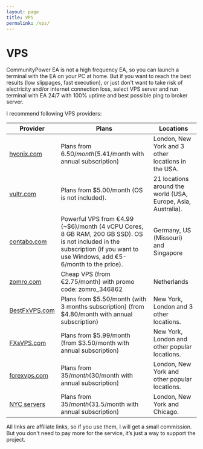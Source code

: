 ```yaml
---
layout: page
title: VPS
permalink: /vps/
---
```


# VPS

CommunityPower EA is not a high frequency EA, so you can launch a terminal with the EA on your PC at home. But if you want to reach the best results (low slippages, fast execution), or just don't want to take risk of electricity and/or internet connection loss, select VPS server and run terminal with EA 24/7 with 100% uptime and best possible ping to broker server.

I recommend following VPS providers:

| Provider | Plans | Locations |
| --- | --- | --- |
| [hyonix.com](https://my.hyonix.com/aff.php?aff=239) | Plans from $6.50/month ($5.41/month with annual subscription) | London, New York and 3 other locations in the USA. |
| [vultr.com](https://www.vultr.com/?ref=9029368) | Plans from $5.00/month (OS is not included). | 21 locations around the world (USA, Europe, Asia, Australia). |
| [contabo.com](https://www.tkqlhce.com/click-100309833-12454728) | Powerful VPS from €4.99 (~$6)/month (4 vCPU Cores, 8 GB RAM, 200 GB SSD). OS is not included in the subscription (if you want to use Windows, add €5-6/month to the price). | Germany, US (Missouri) and Singapore |
| [zomro.com](https://zomro.com/?from=346862) | Cheap VPS (from €2.75/month) with promo code: zomro_346862 | Netherlands |
| [BestFxVPS.com](http://bestfxvps.com/billing/aff.php?aff=19) | Plans from $5.50/month (with 3 months subscription) (from $4.80/month with annual subscription) | New York, London and 3 other locations. |
| [FXsVPS.com](http://billing.fxsvps.com/aff.php?aff=223) | Plans from $5.99/month (from $3.50/month with annual subscription) | New York, London and other popular locations. |
| [forexvps.com](https://www.forexvps.net/partner/communitypower) | Plans from $35/month ($30/month with annual subscription) | London, New York and other popular locations. |
| [NYC servers](https://newyorkcityservers.com/billing/aff.php?aff=140) | Plans from $35/month ($31.5/month with annual subscription) | London, New York and Chicago. |

All links are affiliate links, so if you use them, I will get a small commission. But you don't need to pay more for the service, it’s just a way to support the project.
